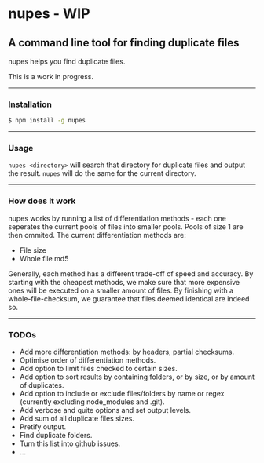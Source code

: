# nupes - WIP
## A command line tool for finding duplicate files
nupes helps you find duplicate files.

This is a work in progress.

* * *
### Installation
```bash
$ npm install -g nupes
```
* * *
### Usage
`nupes <directory>` will search that directory for duplicate files and output the result. `nupes` will do the same for the current directory.

* * *
### How does it work
nupes works by running a list of differentiation methods - each one seperates the current pools of files into smaller pools. Pools of size 1 are then ommited. The current differentiation methods are:
* File size
* Whole file md5

Generally, each method has a different trade-off of speed and accuracy. By starting with the cheapest methods, we make sure that more expensive ones will be executed on a smaller amount of files. By finishing with a whole-file-checksum, we guarantee that files deemed identical are indeed so.

* * *
### TODOs
* Add more differentiation methods: by headers, partial checksums.
* Optimise order of differentiation methods.
* Add option to limit files checked to certain sizes.
* Add option to sort results by containing folders, or by size, or by amount of duplicates.
* Add option to include or exclude files/folders by name or regex (currently excluding node_modules and .git).
* Add verbose and quite options and set output levels.
* Add sum of all duplicate files sizes.
* Pretify output.
* Find duplicate folders.
* Turn this list into github issues.
* ...
